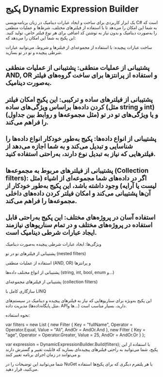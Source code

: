 # پکیج Dynamic Expression Builder
یک ابزار کاربردی برای ساخت و ایجاد عبارات دینامیک در زبان برنامه‌نویسی C# است که به شما این امکان را می‌دهد تا با استفاده از فیلترهای مختلف، شرط‌ها و عملیات منطقی را به‌صورت دینامیک و بدون نیاز به نوشتن کد اضافی برای هر نوع فیلتر خاص، تولید کنید. این پکیج به شما این امکان را می‌دهد که:

ساخت عبارات پیچیده: با استفاده از مجموعه‌ای از فیلترها و شروط، می‌توانید عبارات شرطی پیچیده و تو در تو بسازید.

## پشتیبانی از عملیات منطقی: پشتیبانی از عملیات منطقی AND, OR و استفاده از پرانتزها برای ساخت گروه‌های فیلتر به‌صورت دینامیک.

## پشتیبانی از فیلترهای ساده و ترکیبی: این پکیج امکان فیلتر کردن داده‌ها براساس ویژگی‌های ساده (مثل string و int) و یا ویژگی‌های تو در تو (مثل مجموعه‌ها و روابط بین جداول) را فراهم می‌کند.

## پشتیبانی از انواع داده‌ها: پکیج به‌طور خودکار انواع داده‌ها را شناسایی و تبدیل می‌کند و به شما اجازه می‌دهد از فیلترهایی که نیاز به تبدیل نوع دارند، به‌راحتی استفاده کنید.

## پشتیبانی از فیلترهای مربوط به مجموعه‌ها (Collection filters): اگر در داده‌های شما مجموعه‌ای از اشیاء (مثل لیست یا آرایه) وجود داشته باشد، این پکیج به‌طور خودکار از آن‌ها پشتیبانی می‌کند و امکان فیلتر کردن داده‌های داخلی مجموعه‌ها را فراهم می‌کند.

## استفاده آسان در پروژه‌های مختلف: این پکیج به‌راحتی قابل استفاده در پروژه‌های مختلف و در تمام سناریوهای نیازمند ایجاد عبارات شرطی دینامیک است.

ویژگی‌ها:
ایجاد عبارات شرطی پیچیده به‌صورت دینامیک

پشتیبانی از فیلترهای تو در تو (nested filters)

استفاده از عملیات منطقی (AND, OR) و پرانتزها

پشتیبانی از انواع مختلف داده‌ها (string, int, bool, enum و...)

پشتیبانی از فیلترهای مجموعه‌ای (collection filters)

سازگاری کامل با LINQ

این پکیج به‌ویژه برای سناریوهایی که نیاز به فیلترهای پیچیده و دینامیک در سیستم‌های مدیریت داده (مثل پایگاه‌داده‌ها، APIها و...) دارید، بسیار مناسب است.

نحوه استفاده:

var filters = new List<Filter>
{
    new Filter
    {
        Key = "fullName",
        Operator = Operator.Equal,
        Value = "Ali",
        AndOr = AndOr.And
    },
    new Filter
    {
        Key = "age",
        Operator = Operator.Greater,
        Value = 25,
        AndOr = AndOr.Or
    }
};

var expression = DynamicExpressionBuilder.Build<MyEntity>(filters);
با استفاده از این پکیج، شما می‌توانید به راحتی فیلترهای پیچیده‌ای بسازید که قابلیت تغییر و گسترش دارند و می‌توانند در زمان اجرای برنامه تغییر کنند.

شما می‌توانید این توضیحات را در NuGet یا هر پلتفرم دیگری که برای پکیج‌ها استفاده می‌کنید، قرار دهید.
